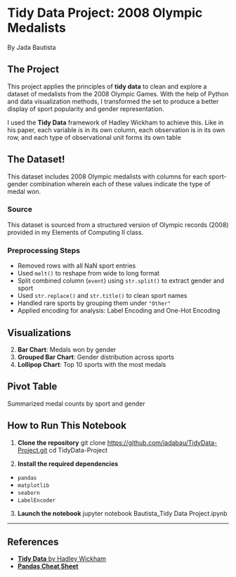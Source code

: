 # Tidy Data Project: 2008 Olympic Medalists
By Jada Bautista

## The Project
This project applies the principles of **tidy data** to clean and explore a dataset of medalists from the 2008 Olympic Games. With the help of Python and data visualization methods, I transformed the set to produce a better display of sport popularity and gender representation.

I used the **Tidy Data** framework of Hadley Wickham to achieve this. Like in his paper, each variable is in its own column, each observation is in its own row, and each type of observational unit forms its own table

## The Dataset!
This dataset includes 2008 Olympic medalists with columns for each sport-gender combination wherein each of these values indicate the type of medal won.

### Source
This dataset is sourced from a structured version of Olympic records (2008) provided in my Elements of Computing II class.

### Preprocessing Steps
- Removed rows with all NaN sport entries
- Used `melt()` to reshape from wide to long format
- Split combined column (`event`) using `str.split()` to extract gender and sport
- Used `str.replace()` and `str.title()` to clean sport names
- Handled rare sports by grouping them under `"Other"`
- Applied encoding for analysis: Label Encoding and One-Hot Encoding

## Visualizations
2. **Bar Chart**: Medals won by gender
3. **Grouped Bar Chart**: Gender distribution across sports
4. **Lollipop Chart**: Top 10 sports with the most medals  

## Pivot Table
Summarized medal counts by sport and gender

## How to Run This Notebook

1. **Clone the repository**
git clone https://github.com/jadabau/TidyData-Project.git cd TidyData-Project

2. **Install the required dependencies**
- `pandas`
- `matplotlib`
- `seaborn`
- `LabelEncoder`

3. **Launch the notebook**
jupyter notebook Bautista_Tidy Data Project.ipynb

---

## References

- [**Tidy Data** by Hadley Wickham](https://vita.had.co.nz/papers/tidy-data.pdf)  
- [**Pandas Cheat Sheet**](https://pandas.pydata.org/Pandas_Cheat_Sheet.pdf)  
